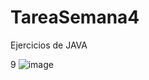 # TareaSemana4
Ejercicios de JAVA 

9
![image](https://github.com/user-attachments/assets/68a10947-1979-4ea4-93df-6b941b43070f)
